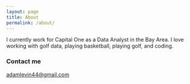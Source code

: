 ```yaml
---
layout: page
title: About
permalink: /about/
---
```


I currently work for Capital One as a Data Analyst in the Bay Area. I love working with golf data, playing basketball, playing golf, and coding. 

### Contact me

[adamlevin44@gmail.com](mailto:adamlevin44@gmail.com)

